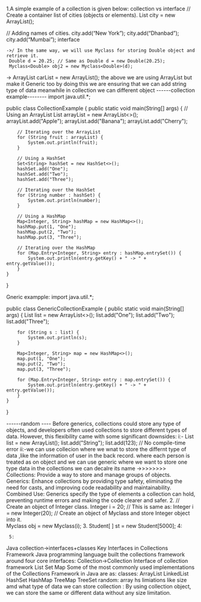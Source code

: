 1.A simple example of a collection is given below:
     collection vs interface
// Create a container list of cities (objects or elements). 
   List<String> city = new ArrayList<String>();

// Adding names of cities.
   city.add(“New York”);
   city.add(“Dhanbad”);
   city.add(“Mumbai”);
     interface

    ->/ In the same way, we will use Myclass for storing Double object and retrieve it.
     Double d = 20.25; // Same as Double d = new Double(20.25);
     Myclass<Double> obj2 = new Myclass<Double>(d);
   -> ArrayList<Car> carList = new ArrayList<Car>();
   the above we are using ArrayList but <String> make it Generic too
   by doing this we are ensuring that we can add string type of data 
   meanwhile in collection we can different object
   ------collection example--------
   import java.util.*;

public class CollectionExample {
    public static void main(String[] args) {
        // Using an ArrayList
        List<String> arrayList = new ArrayList<>();
        arrayList.add("Apple");
        arrayList.add("Banana");
        arrayList.add("Cherry");

        // Iterating over the ArrayList
        for (String fruit : arrayList) {
            System.out.println(fruit);
        }

        // Using a HashSet
        Set<String> hashSet = new HashSet<>();
        hashSet.add("One");
        hashSet.add("Two");
        hashSet.add("Three");

        // Iterating over the HashSet
        for (String number : hashSet) {
            System.out.println(number);
        }

        // Using a HashMap
        Map<Integer, String> hashMap = new HashMap<>();
        hashMap.put(1, "One");
        hashMap.put(2, "Two");
        hashMap.put(3, "Three");

        // Iterating over the HashMap
        for (Map.Entry<Integer, String> entry : hashMap.entrySet()) {
            System.out.println(entry.getKey() + " -> " + entry.getValue());
        }
    }
}

Gneric exampple:
import java.util.*;

public class GenericCollectionExample {
    public static void main(String[] args) {
        List<String> list = new ArrayList<>();
        list.add("One");
        list.add("Two");
        list.add("Three");

        for (String s : list) {
            System.out.println(s);
        }

        Map<Integer, String> map = new HashMap<>();
        map.put(1, "One");
        map.put(2, "Two");
        map.put(3, "Three");

        for (Map.Entry<Integer, String> entry : map.entrySet()) {
            System.out.println(entry.getKey() + " -> " + entry.getValue());
        }
    }
}


------random ----
Before generics, collections could store any type of objects, and developers often used collections to store different types of data. However, this flexibility came with some significant downsides:
i:-
List list = new ArrayList();
list.add("String");
list.add(123); // No compile-time error
ii:-we can  use collecion where we wnat to store the differnt type of data ,like the information of user in  the back record. where each person is treated as on object 
and we can use generic where we want to store one type data in the collections we can decalre its name 
->>>>>>>>
Collections: Provide a way to store and manage groups of objects.
Generics: Enhance collections by providing type safety, eliminating the need for casts, and improving code readability and maintainability.
Combined Use: Generics specify the type of elements a collection can hold, preventing runtime errors and making the code clearer and safer.
2.
// Create an object of Integer class.
     Integer i = 20; // This is same as: Integer i = new Integer(20);
  // Create an object of Myclass and store Integer object into it.  
     Myclass<Integer> obj = new Myclass<Integer>(i);
     3.
     Student[ ] st = new Student[5000];
     4:




     5:
Java collection->interfaces+classes
Key Interfaces in Collections Framework
Java programming language built the collections framework around four core interfaces:
Collection->Collection Interface of collection framework
List
Set
Map
Some of the most commonly used implementations of the Collections Framework in Java are as:
classes:
ArrayList
LinkedList
HashSet
HashMap
TreeMap
TreeSet
    random:
     array hs limiations like size amd what type of data we can store
     collection :
     By using collection object, we can store the same or different data without any size limitation.